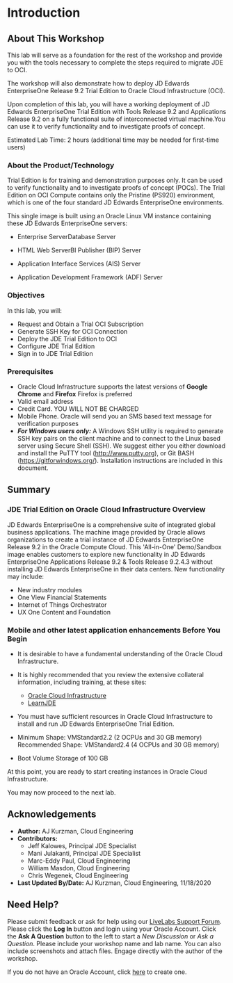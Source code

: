 # Introduction

## About This Workshop

This lab will serve as a foundation for the rest of the workshop and provide you with the tools necessary to complete the steps required to migrate JDE to OCI.

The workshop will also demonstrate how to deploy JD Edwards EnterpriseOne Release 9.2 Trial Edition to Oracle Cloud Infrastructure (OCI).

Upon completion of this lab, you will have a working deployment of JD Edwards EnterpriseOne Trial Edition with Tools Release 9.2 and Applications Release 9.2 on a fully functional suite of interconnected virtual machine.You can use it to verify functionality and to investigate proofs of concept.

Estimated Lab Time: 2 hours (additional time may be needed for first-time users)

### About the Product/Technology

Trial Edition is for training and demonstration purposes only. It can be used to verify functionality and to investigate proofs of concept (POCs). The Trial Edition on OCI Compute contains only the Pristine (PS920) environment, which is one of the four standard JD Edwards EnterpriseOne environments.  

This single image is built using an Oracle Linux VM instance containing these JD Edwards EnterpriseOne servers:

* Enterprise ServerDatabase Server

* HTML Web ServerBI Publisher (BIP) Server 

* Application Interface Services (AIS) Server

* Application Development Framework (ADF) Server
  

### Objectives

In this lab, you will:
* Request and Obtain a Trial OCI Subscription
* Generate SSH Key for OCI Connection
* Deploy the JDE Trial Edition to OCI
* Configure JDE Trial Edition
* Sign in to JDE Trial Edition


### Prerequisites

* Oracle Cloud Infrastructure supports the latest versions of **Google Chrome** and **Firefox**  Firefox is preferred
* Valid email address
* Credit Card. YOU WILL NOT BE CHARGED
* Mobile Phone. Oracle will send you an SMS based text message for verification purposes
* ***For Windows users only:***  A Windows SSH utility is required to generate SSH key pairs on the client machine and to connect to the Linux based server using Secure Shell (SSH). We suggest either you either download and install the PuTTY tool (http://www.putty.org), or Git BASH (https://gitforwindows.org/).  Installation instructions are included in this document.

## Summary

### JDE Trial Edition on Oracle Cloud Infrastructure Overview

JD Edwards EnterpriseOne is a comprehensive suite of integrated global business applications. The machine image provided by Oracle allows organizations to create a trial instance of JD Edwards EnterpriseOne Release 9.2 in the Oracle Compute Cloud.  This 'All-in-One' Demo/Sandbox image enables customers to explore new functionality in JD Edwards EnterpriseOne Applications Release 9.2 & Tools Release 9.2.4.3 without installing JD Edwards EnterpriseOne in their data centers. New functionality may include:

* New industry modules
* One View Financial Statements
* Internet of Things Orchestrator
* UX One Content and Foundation 

### Mobile and other latest application enhancements Before You Begin

* It is desirable to have a fundamental understanding of the Oracle Cloud Infrastructure.
* It is highly recommended that you review the extensive collateral information, including training, at these sites:
    * [Oracle Cloud Infrastructure](https://www.oracle.com/cloud/)
    * [LearnJDE](https://docs.oracle.com/cd/E84502_01/learnjde/cloud_overview.html)

* You must have sufficient resources in Oracle Cloud Infrastructure to install and run JD Edwards EnterpriseOne Trial Edition. 
* Minimum Shape: VMStandard2.2 (2 OCPUs and 30 GB memory)
  Recommended Shape: VMStandard2.4 (4 OCPUs and 30 GB memory)
* Boot Volume Storage of 100 GB

At this point, you are ready to start creating instances in Oracle Cloud Infrastructure.

You may now proceed to the next lab.

## Acknowledgements

* **Author:** AJ Kurzman, Cloud Engineering
* **Contributors:**
    * Jeff Kalowes, Principal JDE Specialist
    * Mani Julakanti, Principal JDE Specialist
    * Marc-Eddy Paul, Cloud Engineering
    * William Masdon, Cloud Engineering
    * Chris Wegenek, Cloud Engineering 
* **Last Updated By/Date:** AJ Kurzman, Cloud Engineering, 11/18/2020

## Need Help?
Please submit feedback or ask for help using our [LiveLabs Support Forum](https://community.oracle.com/tech/developers/categories/migrate-saas-to-oci). Please click the **Log In** button and login using your Oracle Account. Click the **Ask A Question** button to the left to start a *New Discussion* or *Ask a Question*.  Please include your workshop name and lab name.  You can also include screenshots and attach files.  Engage directly with the author of the workshop.

If you do not have an Oracle Account, click [here](https://profile.oracle.com/myprofile/account/create-account.jspx) to create one.




